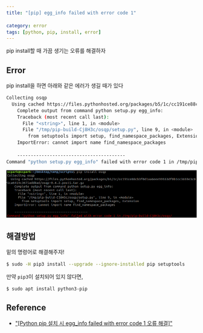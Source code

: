 ```yaml
---
title: "[pip] egg_info failed with error code 1"

category: error
tags: [python, pip, install, error]
---
```


pip install할 때 가끔 생기는 오류를 해결하자

## Error

pip install을 하면 아래와 같은 에러가 생길 때가 있다 <br/>

~~~bash
Collecting osqp
  Using cached https://files.pythonhosted.org/packages/b5/1c/cc191ce88cb3f0d1aa6eee99553df0b1cc3659e3c01ca6414c3675add8ad/osqp-0.6.2.post5.tar.gz
    Complete output from command python setup.py egg_info:
    Traceback (most recent call last):
      File "<string>", line 1, in <module>
      File "/tmp/pip-build-Cj8H3c/osqp/setup.py", line 9, in <module>
        from setuptools import setup, find_namespace_packages, Extension
    ImportError: cannot import name find_namespace_packages
    
    ----------------------------------------
Command "python setup.py egg_info" failed with error code 1 in /tmp/pip-build-Cj8H3c/osqp/
~~~

![01](/assets/img/error/2022-05-23/01.png)

## 해결방법

밑의 명령어로 해결해주자! <br/>

~~~bash
$ sudo -H pip3 install --upgrade --ignore-installed pip setuptools
~~~

만약 `pip3`이 설치되어 있지 않다면, <br/>

~~~bash
$ sudo apt install python3-pip
~~~

## Reference
* ["[Python pip 설치 시 egg_info failed with error code 1 오류 해결]"](https://musclebear.tistory.com/131)
